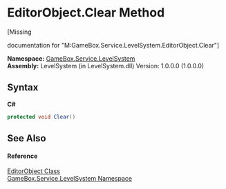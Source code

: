 # EditorObject.Clear Method 
 

\[Missing <summary> documentation for "M:GameBox.Service.LevelSystem.EditorObject.Clear"\]

**Namespace:**&nbsp;<a href="624c2ca8-2880-f7a3-3eb1-01587cc3f61e">GameBox.Service.LevelSystem</a><br />**Assembly:**&nbsp;LevelSystem (in LevelSystem.dll) Version: 1.0.0.0 (1.0.0.0)

## Syntax

**C#**<br />
``` C#
protected void Clear()
```


## See Also


#### Reference
<a href="be497194-a0d2-2cd4-153d-deb7386d8add">EditorObject Class</a><br /><a href="624c2ca8-2880-f7a3-3eb1-01587cc3f61e">GameBox.Service.LevelSystem Namespace</a><br />